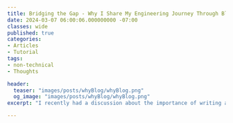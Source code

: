 ```yaml
---
title: Bridging the Gap - Why I Share My Engineering Journey Through Blogging
date: 2024-03-07 06:00:06.000000000 -07:00
classes: wide
published: true
categories:
- Articles
- Tutorial
tags:
- non-technical
- Thoughts

header:
  teaser: "images/posts/whyBlog/whyBlog.png"
  og_image: "images/posts/whyBlog/whyBlog.png"
excerpt: "I recently had a discussion about the importance of writing about what you learn. This post delves into why this practice is essential and how it has personally benefited me and why I think you should do it too."

---
```


<style>
div {
  text-align: justify;
  text-justify: inter-word;
}

{% include base_path %}

{% include toc title="Table of contents" icon="file-text" %}

This is not one of my typical technical deep dives. This is a post about why I blog, based on a conversation I had with my nephew. I hope you find it interesting.

I recently had a long chat with my nephew, who was about to start his Bachelor's in Engineering. We discussed the advice I wish I had received when I was in his shoes. One key piece of learning that emerged was the value of documenting what you learn. My nephew, like many, viewed writing as a purely theoretical exercise, detached from the practical world of Engineering. I understood his perspective, as I, too, held this belief in my youth. However, I realized that writing about my learning experiences was a crucial tool for effective learning. This post delves into why this practice is essential and how it has personally benefited me.

I have always been an active learner. I need to read a lot, watch videos, and do a lot of practical work. It is difficult for my brain to internalize concepts by just reading or watching. I need to do something with the knowledge to understand it. So, for the better part of my college and early career years, I always found projects to work on and built some cool stuff. But I never wrote about what I learned. I would write code, build circuits, do a lot of practical work and move on to the next project. Over time, I realized that while the core concepts were clear, I could have articulated them better. I struggled to explain the concepts to others, and I often needed to remember details of the projects I had worked on. I realized that I was retaining the knowledge I gained at a macro level, but I was sometimes unable to recall the details. More importantly, though I was touching upon many exciting concepts, I was learning enough to finish the work. I needed to learn to apply the concepts' broader aspects to other problems. I often found myself in a situation where I would have to relearn concepts I had already learned and apply them to new problems.

Today's learning happens through YouTube videos, online courses and even AI assistants. But, when I was getting started, google searches about niche topics often led to simple HTML pages written by enthusiasts. These pages are very detailed and straightforwardly explain the concepts. I often found myself going back to these pages to refer to the concepts and realizing that I would learn something new each time I went back. This meant I could only internalize the concepts partially the first time I read them. I realized that I needed to be learning more effectively. This was humbling and inspiring at the same time. This is what led me to start writing about what I learned.

As a start, I wrote about something I (thought I) knew well at the time - PIC 8 Microcontrollers. During my university days, I spent considerable time writing complex assembly code for PIC8 microcontrollers, and I thought I knew the architecture well. I wrote a blog post about the architecture and the instruction set. I was surprised that I had forgotten a few concepts and missed others. I realized this only when I tried to explain the concepts to a virtual audience. A few years later, when I started working for Microchip, I learned even more gaps in my understanding, which triggered quite a bit of my imposter syndrome. But that's a story for another day. I have re-homed the post from its original Google Sites location to embeddedinn.com.

This first experience was eye-opening, and I realized that writing about what I learn is a great way to learn effectively. Since then, whenever I do a professional or hobby project, I try to write about it at embeddedinn.com. Though it started with articles about the projects themselves, I eventually started including a lot of articles about the concepts I learned while working on the projects. 

A happy side-effect of writing about what I learned is that it has helped me professionally. I have been able to articulate my thoughts better, and I have been able to explain concepts to my colleagues and customers better. It has also triggered a lot of exciting side conversations with people who read my articles. Some readers have extreme opinions about my take on things, and often, these conversations lead to more exciting projects and learning opportunities.

Today, the list of things I have written about is an excellent resource for me. I often return to my articles to refer to concepts I have written about. Some of these articles have also become inspiration and reference materials for other like-minded people learning about the same concepts. The challenge now is balancing the backlog of items I have to write about from past projects and completing new exciting projects I take on. But it's a good problem to have.
